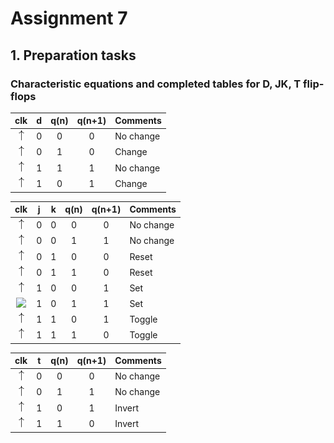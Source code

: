 # Assignment 7
## 1. Preparation tasks
### Characteristic equations and completed tables for D, JK, T flip-flops
   | **clk** | **d** | **q(n)** | **q(n+1)** | **Comments** |
   | :-: | :-: | :-: | :-: | :-- |
   | ![](eq_uparrow.png) | 0 | 0 | 0 | No change |
   | ![](eq_uparrow.png) | 0 | 1 | 0 | Change |
   | ![](eq_uparrow.png) | 1 | 1 | 1 | No change |
   | ![](eq_uparrow.png) | 1 | 0 | 1 | Change |

   | **clk** | **j** | **k** | **q(n)** | **q(n+1)** | **Comments** |
   | :-: | :-: | :-: | :-: | :-: | :-- |
   | ![](eq_uparrow.png) | 0 | 0 | 0 | 0 | No change |
   | ![](eq_uparrow.png) | 0 | 0 | 1 | 1 | No change |
   | ![](eq_uparrow.png) | 0 | 1 | 0 | 0 | Reset |
   | ![](eq_uparrow.png) | 0 | 1 | 1 | 0 | Reset |
   | ![](eq_uparrow.png) | 1 | 0 | 0 | 1 | Set |
   | ![](eq_uparrow.pngg) | 1 | 0 | 1 | 1 | Set |
   | ![](eq_uparrow.png) | 1 | 1 | 0 | 1 | Toggle |
   | ![](eq_uparrow.png) | 1 | 1 | 1 | 0 | Toggle |

   | **clk** | **t** | **q(n)** | **q(n+1)** | **Comments** |
   | :-: | :-: | :-: | :-: | :-- |
   | ![](eq_uparrow.png) | 0 | 0 | 0 | No change |
   | ![](eq_uparrow.png) | 0 | 1 | 1 | No change |
   | ![](eq_uparrow.png) | 1 | 0 | 1 | Invert |
   | ![](eq_uparrow.png) | 1 | 1 | 0 | Invert |
